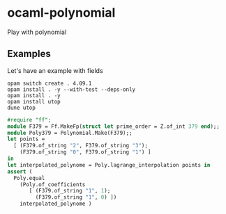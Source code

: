 # ocaml-polynomial

Play with polynomial

## Examples

Let's have an example with fields
```shell
opam switch create . 4.09.1
opam install . -y --with-test --deps-only
opam install . -y
opam install utop
dune utop
```

```ocaml
#require "ff";
module F379 = Ff.MakeFp(struct let prime_order = Z.of_int 379 end);;
module Poly379 = Polynomial.Make(F379);;
let points =
  [ (F379.of_string "2", F379.of_string "3");
    (F379.of_string "0", F379.of_string "1") ]
in
let interpolated_polynome = Poly.lagrange_interpolation points in
assert (
  Poly.equal
    (Poly.of_coefficients
       [ (F379.of_string "1", 1);
         (F379.of_string "1", 0) ])
    interpolated_polynome )

```
